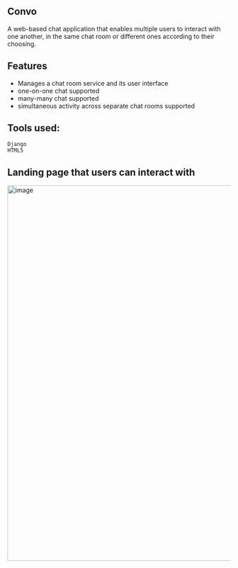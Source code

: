 ## Convo

A web-based chat application that enables multiple users to interact with one another, in the same chat room or different ones according to their choosing.
 
## Features

- Manages a chat room service and its user interface
- one-on-one chat supported
- many-many chat supported
- simultaneous activity across separate chat rooms supported

## Tools used:
```
Django
HTML5
```
## Landing page that users can interact with

<img width="847" alt="image" src="https://user-images.githubusercontent.com/52818452/143519702-8e036046-1e91-4338-9da2-cf6f1d3ff37c.png">
